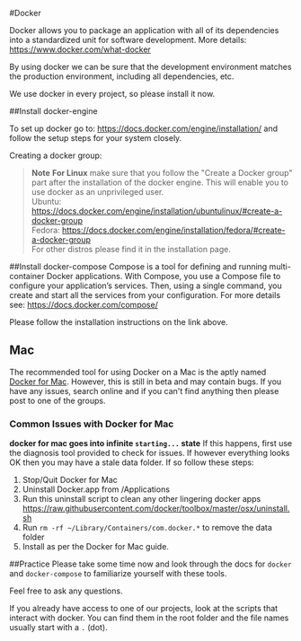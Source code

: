 #Docker

Docker allows you to package an application with all of its dependencies into a standardized unit for software development. More details: https://www.docker.com/what-docker

By using docker we can be sure that the development environment matches the production environment, including all dependencies, etc.

We use docker in every project, so please install it now.

##Install docker-engine

To set up docker go to: https://docs.docker.com/engine/installation/ and follow the setup steps for your system closely.

Creating a docker group:
>  **Note** **For Linux** make sure that you follow the "Create a Docker group" part after the installation of the docker engine. This will enable you to use docker as an unprivileged user.   
Ubuntu: https://docs.docker.com/engine/installation/ubuntulinux/#create-a-docker-group  
Fedora: https://docs.docker.com/engine/installation/fedora/#create-a-docker-group  
For other distros please find it in the installation page.

##Install docker-compose
Compose is a tool for defining and running multi-container Docker applications. With Compose, you use a Compose file to configure your application’s services. Then, using a single command, you create and start all the services from your configuration. For more details see: https://docs.docker.com/compose/

Please follow the installation instructions on the link above.

## Mac
The recommended tool for using Docker on a Mac is the aptly named [Docker for Mac](https://docs.docker.com/docker-for-mac/). However, this is still in beta and may contain bugs. If you have any issues, search online and if you can't find anything then please post to one of the groups.

### Common Issues with Docker for Mac

**docker for mac goes into infinite `starting...` state**
If this happens, first use the diagnosis tool provided to check for issues. If however everything looks OK then you may have a stale data folder. If so follow these steps:

1. Stop/Quit Docker for Mac
2. Uninstall Docker.app from /Applications
3. Run this uninstall script to clean any other lingering docker apps https://raw.githubusercontent.com/docker/toolbox/master/osx/uninstall.sh
4. Run `rm -rf ~/Library/Containers/com.docker.*` to remove the data folder
5. Install as per the Docker for Mac guide.



##Practice
Please take some time now and look through the docs for `docker` and `docker-compose` to familiarize yourself with these tools.

Feel free to ask any questions.

If you already have access to one of our projects, look at the scripts that interact with docker. You can find them in the root folder and the file names usually start with a `.` (dot).

